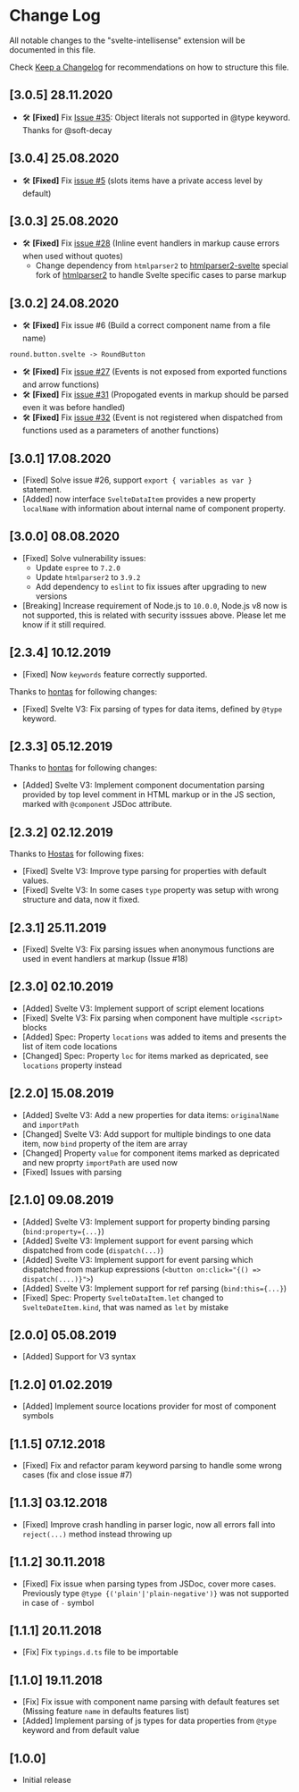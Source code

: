 # Change Log
All notable changes to the "svelte-intellisense" extension will be documented in this file.

Check [Keep a Changelog](http://keepachangelog.com/) for recommendations on how to structure this file.

## [3.0.5] 28.11.2020

- 🛠 **[Fixed]** Fix [Issue #35](https://github.com/alexprey/sveltedoc-parser/issues/35): Object literals not supported in @type keyword. Thanks for @soft-decay

## [3.0.4] 25.08.2020

- 🛠 **[Fixed]** Fix [issue #5](https://github.com/alexprey/sveltedoc-parser/issues/5) (slots items have a private access level by default)

## [3.0.3] 25.08.2020

- 🛠 **[Fixed]** Fix [issue #28](https://github.com/alexprey/sveltedoc-parser/issues/28) (Inline event handlers in markup cause errors when used without quotes)
    - Change dependency from `htmlparser2` to [htmlparser2-svelte](https://www.npmjs.com/package/htmlparser2-svelte) special fork of [htmlparser2](https://www.npmjs.com/package/htmlparser2) to handle Svelte specific cases to parse markup

## [3.0.2] 24.08.2020

- 🛠 **[Fixed]** Fix issue #6 (Build a correct component name from a file name)
```
round.button.svelte -> RoundButton
```
- 🛠 **[Fixed]** Fix [issue #27](https://github.com/alexprey/sveltedoc-parser/issues/27) (Events is not exposed from exported functions and arrow functions)
- 🛠 **[Fixed]** Fix [issue #31](https://github.com/alexprey/sveltedoc-parser/issues/31) (Propogated events in markup should be parsed even it was before handled)
- 🛠 **[Fixed]** Fix [issue #32](https://github.com/alexprey/sveltedoc-parser/issues/32) (Event is not registered when dispatched from functions used as a parameters of another functions)

## [3.0.1] 17.08.2020

- [Fixed] Solve issue #26, support `export { variables as var }` statement.
- [Added] now interface `SvelteDataItem` provides a new property `localName` with information about internal name of component property.

## [3.0.0] 08.08.2020

- [Fixed] Solve vulnerability issues:
    - Update `espree` to `7.2.0`
    - Update `htmlparser2` to `3.9.2`
    - Add dependency to `eslint` to fix issues after upgrading to new versions
- [Breaking] Increase requirement of Node.js to `10.0.0`, Node.js v8 now is not supported, this is related with security isssues above. Please let me know if it still required.

## [2.3.4] 10.12.2019

- [Fixed] Now `keywords` feature correctly supported.

Thanks to [hontas](https://github.com/hontas) for following changes:

- [Fixed] Svelte V3: Fix parsing of types for data items, defined by `@type` keyword.

## [2.3.3] 05.12.2019

Thanks to [hontas](https://github.com/hontas) for following changes:

- [Added] Svelte V3: Implement component documentation parsing provided by top level comment in HTML markup or in the JS section, marked with `@component` JSDoc attribute.

## [2.3.2] 02.12.2019

Thanks to [Hostas](https://github.com/hontas) for following fixes:

- [Fixed] Svelte V3: Improve type parsing for properties with default values.
- [Fixed] Svelte V3: In some cases `type` property was setup with wrong structure and data, now it fixed.

## [2.3.1] 25.11.2019

- [Fixed] Svelte V3: Fix parsing issues when anonymous functions are used in event handlers at markup (Issue #18)

## [2.3.0] 02.10.2019

- [Added] Svelte V3: Implement support of script element locations
- [Fixed] Svelte V3: Fix parsing when component have multiple `<script>` blocks
- [Added] Spec: Property `locations` was added to items and presents the list of item code locations
- [Changed] Spec: Property `loc` for items marked as depricated, see `locations` property instead

## [2.2.0] 15.08.2019

- [Added] Svelte V3: Add a new properties for data items: `originalName` and `importPath`
- [Changed] Svelte V3: Add support for multiple bindings to one data item, now `bind` property of the item are array
- [Changed] Property `value` for component items marked as depricated and new proprty `importPath` are used now
- [Fixed] Issues with parsing

## [2.1.0] 09.08.2019

- [Added] Svelte V3: Implement support for property binding parsing (`bind:property={...}`)
- [Added] Svelte V3: Implement support for event parsing which dispatched from code (`dispatch(...)`)
- [Added] Svelte V3: Implement support for event parsing which dispatched from markup expressions (`<button on:click="{() => dispatch(....)}">`)
- [Added] Svelte V3: Implement support for ref parsing (`bind:this={...}`)
- [Fixed] Spec: Property `SvelteDataItem.let` changed to `SvelteDateItem.kind`, that was named as `let` by mistake

## [2.0.0] 05.08.2019

- [Added] Support for V3 syntax

## [1.2.0] 01.02.2019

- [Added] Implement source locations provider for most of component symbols

## [1.1.5] 07.12.2018

- [Fixed] Fix and refactor param keyword parsing to handle some wrong cases (fix and close issue #7)

## [1.1.3] 03.12.2018

- [Fixed] Improve crash handling in parser logic, now all errors fall into `reject(...)` method instead throwing up

## [1.1.2] 30.11.2018

- [Fixed] Fix issue when parsing types from JSDoc, cover more cases. Previously type `@type {('plain'|'plain-negative')}` was not supported in case of `-` symbol

## [1.1.1] 20.11.2018

- [Fix] Fix `typings.d.ts` file to be importable

## [1.1.0] 19.11.2018
- [Fix] Fix issue with component name parsing with default features set (Missing feature `name` in defaults features list)
- [Added] Implement parsing of js types for data properties from `@type` keyword and from default value

## [1.0.0]
- Initial release